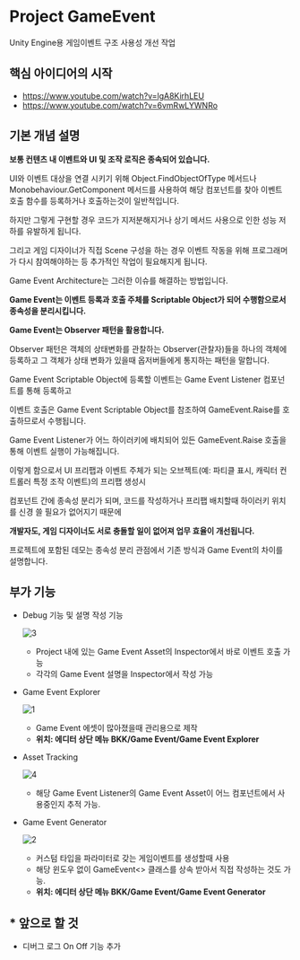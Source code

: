 # Project GameEvent
Unity Engine용 게임이벤트 구조 사용성 개선 작업

## 핵심 아이디어의 시작
- https://www.youtube.com/watch?v=lgA8KirhLEU
- https://www.youtube.com/watch?v=6vmRwLYWNRo

## 기본 개념 설명

**보통 컨텐츠 내 이벤트와 UI 및 조작 로직은 종속되어 있습니다.**

UI와 이벤트 대상을 연결 시키기 위해 Object.FindObjectOfType 메서드나 Monobehaviour.GetComponent 메서드를 사용하여 해당 컴포넌트를 찾아 이벤트 호출 함수를 등록하거나 호출하는것이 일반적입니다.

하지만 그렇게 구현할 경우 코드가 지저분해지거나 상기 메서드 사용으로 인한 성능 저하를 유발하게 됩니다.

그리고 게임 디자이너가 직접 Scene 구성을 하는 경우 이벤트 작동을 위해 프로그래머가 다시 참여해야하는 등 추가적인 작업이 필요해지게 됩니다.

Game Event Architecture는 그러한 이슈를 해결하는 방법입니다.

**Game Event는 이벤트 등록과 호출 주체를 Scriptable Object가 되어 수행함으로서 종속성을 분리시킵니다.**

**Game Event는 Observer 패턴을 활용합니다.** 

Observer 패턴은 객체의 상태변화를 관찰하는 Observer(관찰자)들을 하나의 객체에 등록하고 그 객체가 상태 변화가 있을때 옵저버들에게 통지하는 패턴을 말합니다.

Game Event Scriptable Object에 등록할 이벤트는 Game Event Listener 컴포넌트를 통해 등록하고

이벤트 호출은 Game Event Scriptable Object를 참조하여 GameEvent.Raise를 호출하므로서 수행됩니다.

Game Event Listener가 어느 하이러키에 배치되어 있든 GameEvent.Raise 호출을 통해 이벤트 실행이 가능해집니다.

이렇게 함으로서 UI 프리팹과 이벤트 주체가 되는 오브젝트(예: 파티클 표시, 캐릭터 컨트롤러 특정 조작 이벤트)의 프리팹 생성시

컴포넌트 간에 종속성 분리가 되며, 코드를 작성하거나 프리팹 배치할때 하이러키 위치를 신경 쓸 필요가 없어지기 때문에 

**개발자도, 게임 디자이너도 서로 충돌할 일이 없어져 업무 효율이 개선됩니다.**

프로젝트에 포함된 데모는 종속성 분리 관점에서 기존 방식과 Game Event의 차이를 설명합니다.

## 부가 기능


* Debug 기능 및 설명 작성 기능

  ![3](https://github.com/Kokyung/ProjectGameEvent/assets/43735316/0ec53df9-2982-493c-acd7-29acbfebc981)

  * Project 내에 있는 Game Event Asset의 Inspector에서 바로 이벤트 호출 가능
  * 각각의 Game Event 설명을 Inspector에서 작성 가능

* Game Event Explorer

  ![1](https://github.com/Kokyung/ProjectGameEvent/assets/43735316/01a54e95-0ff1-45b4-9d8a-cc19197ef542)
  
  * Game Event 에셋이 많아졌을때 관리용으로 제작
  * **위치: 에디터 상단 메뉴 BKK/Game Event/Game Event Explorer**
 
* Asset Tracking 

  ![4](https://github.com/Kokyung/ProjectGameEvent/assets/43735316/e7b2912e-27a5-4838-8f84-e47efbb6e97a)

  * 해당 Game Event Listener의 Game Event Asset이 어느 컴포넌트에서 사용중인지 추적 가능.

* Game Event Generator

  ![2](https://github.com/Kokyung/ProjectGameEvent/assets/43735316/8725afa3-7e1b-4e85-9886-3aaa9c71e0f9)
  
  * 커스텀 타입을 파라미터로 갖는 게임이벤트를 생성할때 사용
  * 해당 윈도우 없이 GameEvent<> 클래스를 상속 받아서 직접 작성하는 것도 가능.
  * **위치: 에디터 상단 메뉴 BKK/Game Event/Game Event Generator**

## * 앞으로 할 것
  - 디버그 로그 On Off 기능 추가
